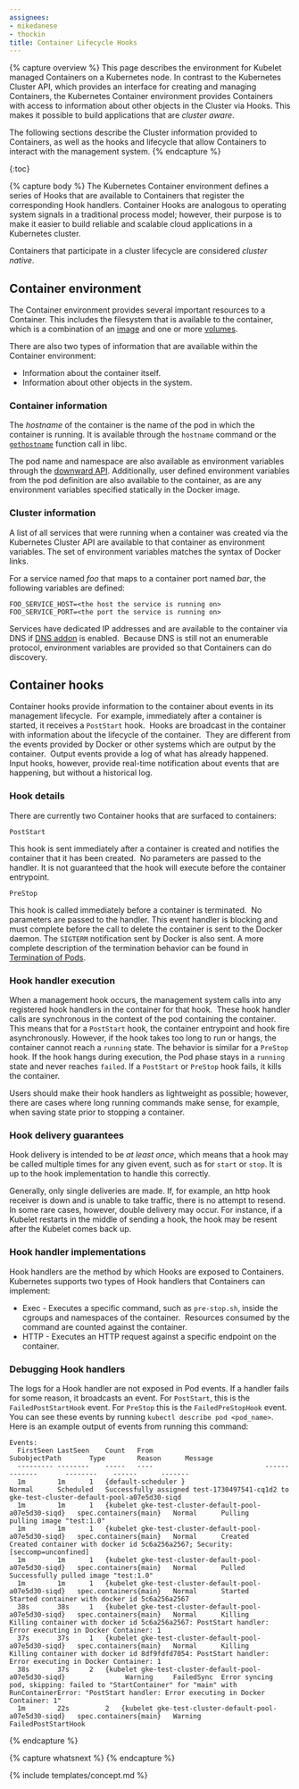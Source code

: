 ```yaml
---
assignees:
- mikedanese
- thockin
title: Container Lifecycle Hooks
---
```


{% capture overview %}
This page describes the environment for Kubelet managed Containers on a Kubernetes node.
In contrast to the Kubernetes Cluster API, 
which provides an interface for creating and managing Containers,
the Kubernetes Container environment provides Containers with access to information about other objects in the Cluster via Hooks. 
This makes it possible to build applications that are *cluster aware*.

The following sections describe the Cluster information provided to Containers, 
as well as the hooks and lifecycle that allow Containers to interact with the management system.
{% endcapture %}

{:toc}

{% capture body %}
The Kubernetes Container environment defines a series of Hooks that are available to Containers that register the corresponding Hook handlers.
Container Hooks are analogous to operating system signals in a traditional process model;
however, their purpose is to make it easier to build reliable and scalable cloud applications in a Kubernetes cluster. 

Containers that participate in a cluster lifecycle are considered *cluster native*.


## Container environment

The Container environment provides several important resources to a Container.
This includes the filesystem that is available to the container, 
which is a combination of an [image](/docs/concepts/workloads/containers/images) and one or more [volumes](/docs/concepts/storage/volumes).

There are also two types of information that are available within the Container environment:

* Information about the container itself.
* Information about other objects in the system.

### Container information

The *hostname* of the container is the name of the pod in which the container is running. 
It is available through the `hostname` command or the [`gethostname`](http://man7.org/linux/man-pages/man2/gethostname.2.html) function call in libc.

The pod name and namespace are also available as environment variables through the [downward API](docs/tasks/configure-pod-container/downward-api-volume-expose-pod-information). 
Additionally, user defined environment variables from the pod definition are also available to the container, 
as are any environment variables specified statically in the Docker image.

### Cluster information

A list of all services that were running when a container was created via the Kubernetes Cluster API are available to that container as environment variables.
The set of environment variables matches the syntax of Docker links.

For a service named *foo* that maps to a container port named *bar*, 
the following variables are defined:

```shell
FOO_SERVICE_HOST=<the host the service is running on>
FOO_SERVICE_PORT=<the port the service is running on>
```

Services have dedicated IP addresses and are available to the container via DNS
if [DNS addon](http://releases.k8s.io/{{page.githubbranch}}/cluster/addons/dns/) is enabled. 
Because DNS is still not an enumerable protocol, 
environment variables are provided so that Containers can do discovery.

## Container hooks

Container hooks provide information to the container about events in its management lifecycle.  
For example, immediately after a container is started, it receives a `PostStart` hook.  
Hooks are broadcast in the container with information about the lifecycle of the container.  
They are different from the events provided by Docker or other systems which are output by the container.  
Output events provide a log of what has already happened.  
Input hooks, however, provide real-time notification about events that are happening, but without a historical log.

### Hook details

There are currently two Container hooks that are surfaced to containers:

`PostStart`

This hook is sent immediately after a container is created and notifies the container that it has been created.  
No parameters are passed to the handler. 
It is not guaranteed that the hook will execute before the container entrypoint.

`PreStop`

This hook is called immediately before a container is terminated. 
No parameters are passed to the handler. 
This event handler is blocking and must complete before the call to delete the container is sent to the Docker daemon. 
The `SIGTERM` notification sent by Docker is also sent. 
A more complete description of the termination behavior can be found in [Termination of Pods](/docs/user-guide/pods/#termination-of-pods).

### Hook handler execution

When a management hook occurs, 
the management system calls into any registered hook handlers in the container for that hook.  
These hook handler calls are synchronous in the context of the pod containing the container. 
This means that for a `PostStart` hook, 
the container entrypoint and hook fire asynchronously. 
However, if the hook takes too long to run or hangs, 
the container cannot reach a `running` state. 
The behavior is similar for a `PreStop` hook. 
If the hook hangs during execution, 
the Pod phase stays in a `running` state and never reaches `failed`. 
If a `PostStart` or `PreStop` hook fails, 
it kills the container.

Users should make their hook handlers as lightweight as possible;
however, there are cases where long running commands make sense, 
for example, when saving state prior to stopping a container.

### Hook delivery guarantees

Hook delivery is intended to be *at least once*, 
which means that a hook may be called multiple times for any given event, 
such as for `start` or `stop`.
It is up to the hook implementation to handle this correctly.

Generally, only single deliveries are made. 
If, for example, an http hook receiver is down and is unable to take traffic, 
there is no attempt to resend. 
In some rare cases, however, double delivery may occur.
For instance, if a Kubelet restarts in the middle of sending a hook, 
the hook may be resent after the Kubelet comes back up.


### Hook handler implementations

Hook handlers are the method by which Hooks are exposed to Containers.  
Kubernetes supports two types of Hook handlers that Containers can implement:

* Exec - Executes a specific command, such as `pre-stop.sh`, inside the cgroups and namespaces of the container.  
Resources consumed by the command are counted against the container.
* HTTP - Executes an HTTP request against a specific endpoint on the container.

### Debugging Hook handlers

The logs for a Hook handler are not exposed in Pod events. 
If a handler fails for some reason, it broadcasts an event. 
For `PostStart`, this is the `FailedPostStartHook` event. 
For `PreStop` this is the `FailedPreStopHook` event. 
You can see these events by running `kubectl describe pod <pod_name>`. 
Here is an example output of events from running this command:

```
Events:
  FirstSeen	LastSeen	Count	From							SubobjectPath		Type		Reason		Message
  ---------	--------	-----	----							-------------		--------	------		-------
  1m		1m		1	{default-scheduler }								Normal		Scheduled	Successfully assigned test-1730497541-cq1d2 to gke-test-cluster-default-pool-a07e5d30-siqd
  1m		1m		1	{kubelet gke-test-cluster-default-pool-a07e5d30-siqd}	spec.containers{main}	Normal		Pulling		pulling image "test:1.0"
  1m		1m		1	{kubelet gke-test-cluster-default-pool-a07e5d30-siqd}	spec.containers{main}	Normal		Created		Created container with docker id 5c6a256a2567; Security:[seccomp=unconfined]
  1m		1m		1	{kubelet gke-test-cluster-default-pool-a07e5d30-siqd}	spec.containers{main}	Normal		Pulled		Successfully pulled image "test:1.0"
  1m		1m		1	{kubelet gke-test-cluster-default-pool-a07e5d30-siqd}	spec.containers{main}	Normal		Started		Started container with docker id 5c6a256a2567
  38s		38s		1	{kubelet gke-test-cluster-default-pool-a07e5d30-siqd}	spec.containers{main}	Normal		Killing		Killing container with docker id 5c6a256a2567: PostStart handler: Error executing in Docker Container: 1
  37s		37s		1	{kubelet gke-test-cluster-default-pool-a07e5d30-siqd}	spec.containers{main}	Normal		Killing		Killing container with docker id 8df9fdfd7054: PostStart handler: Error executing in Docker Container: 1
  38s		37s		2	{kubelet gke-test-cluster-default-pool-a07e5d30-siqd}				Warning		FailedSync	Error syncing pod, skipping: failed to "StartContainer" for "main" with RunContainerError: "PostStart handler: Error executing in Docker Container: 1"
  1m 		22s 		2 	{kubelet gke-test-cluster-default-pool-a07e5d30-siqd}	spec.containers{main}	Warning		FailedPostStartHook	
``` 

{% endcapture %}


{% capture whatsnext %}
{% endcapture %}

{% include templates/concept.md %}